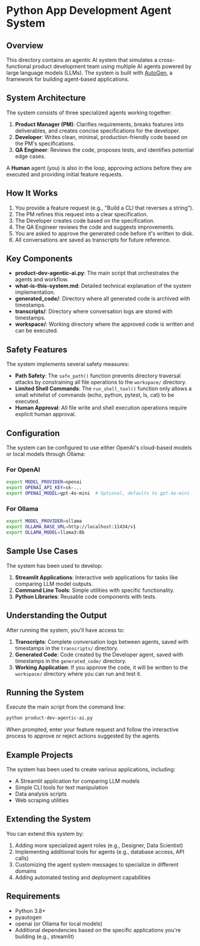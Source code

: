# Python App Development Agent System

## Overview

This directory contains an agentic AI system that simulates a cross-functional product development team using multiple AI agents powered by large language models (LLMs). The system is built with [AutoGen](https://github.com/microsoft/autogen), a framework for building agent-based applications.

## System Architecture

The system consists of three specialized agents working together:

1. **Product Manager (PM)**: Clarifies requirements, breaks features into deliverables, and creates concise specifications for the developer.
2. **Developer**: Writes clean, minimal, production-friendly code based on the PM's specifications.
3. **QA Engineer**: Reviews the code, proposes tests, and identifies potential edge cases.

A **Human** agent (you) is also in the loop, approving actions before they are executed and providing initial feature requests.

## How It Works

1. You provide a feature request (e.g., "Build a CLI that reverses a string").
2. The PM refines this request into a clear specification.
3. The Developer creates code based on the specification.
4. The QA Engineer reviews the code and suggests improvements.
5. You are asked to approve the generated code before it's written to disk.
6. All conversations are saved as transcripts for future reference.

## Key Components

- **product-dev-agentic-ai.py**: The main script that orchestrates the agents and workflow.
- **what-is-this-system.md**: Detailed technical explanation of the system implementation.
- **generated_code/**: Directory where all generated code is archived with timestamps.
- **transcripts/**: Directory where conversation logs are stored with timestamps.
- **workspace/**: Working directory where the approved code is written and can be executed.

## Safety Features

The system implements several safety measures:

- **Path Safety**: The `safe_path()` function prevents directory traversal attacks by constraining all file operations to the `workspace/` directory.
- **Limited Shell Commands**: The `run_shell_tool()` function only allows a small whitelist of commands (echo, python, pytest, ls, cat) to be executed.
- **Human Approval**: All file write and shell execution operations require explicit human approval.

## Configuration

The system can be configured to use either OpenAI's cloud-based models or local models through Ollama:

### For OpenAI

```bash
export MODEL_PROVIDER=openai
export OPENAI_API_KEY=sk-...
export OPENAI_MODEL=gpt-4o-mini  # Optional, defaults to gpt-4o-mini
```

### For Ollama

```bash
export MODEL_PROVIDER=ollama
export OLLAMA_BASE_URL=http://localhost:11434/v1
export OLLAMA_MODEL=llama3:8b
```

## Sample Use Cases

The system has been used to develop:

1. **Streamlit Applications**: Interactive web applications for tasks like comparing LLM model outputs.
2. **Command Line Tools**: Simple utilities with specific functionality.
3. **Python Libraries**: Reusable code components with tests.

## Understanding the Output

After running the system, you'll have access to:

1. **Transcripts**: Complete conversation logs between agents, saved with timestamps in the `transcripts/` directory.
2. **Generated Code**: Code created by the Developer agent, saved with timestamps in the `generated_code/` directory.
3. **Working Application**: If you approve the code, it will be written to the `workspace/` directory where you can run and test it.

## Running the System

Execute the main script from the command line:

```bash
python product-dev-agentic-ai.py
```

When prompted, enter your feature request and follow the interactive process to approve or reject actions suggested by the agents.

## Example Projects

The system has been used to create various applications, including:

- A Streamlit application for comparing LLM models
- Simple CLI tools for text manipulation
- Data analysis scripts
- Web scraping utilities

## Extending the System

You can extend this system by:

1. Adding more specialized agent roles (e.g., Designer, Data Scientist)
2. Implementing additional tools for agents (e.g., database access, API calls)
3. Customizing the agent system messages to specialize in different domains
4. Adding automated testing and deployment capabilities

## Requirements

- Python 3.8+
- pyautogen
- openai (or Ollama for local models)
- Additional dependencies based on the specific applications you're building (e.g., streamlit)
